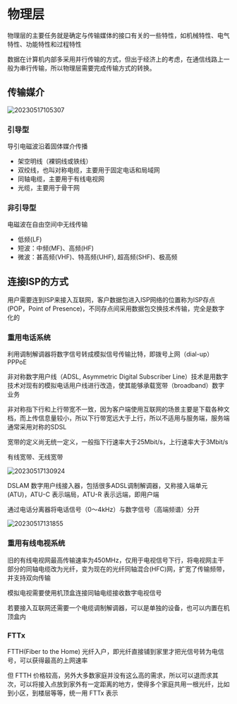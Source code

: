 # 物理层

物理层的主要任务就是确定与传输媒体的接口有关的一些特性，如机械特性、电气特性、功能特性和过程特性

数据在计算机内部多采用并行传输的方式，但出于经济上的考虑，在通信线路上一般为串行传输，所以物理层需要完成传输方式的转换。

## 传输媒介

![20230517105307](http://image.zuoright.com/20230517105307.png)

### 引导型

导引电磁波沿着固体媒介传播

- 架空明线（裸铜线或铁线）
- 双绞线，也叫对称电缆，主要用于固定电话和局域网
- 同轴电缆，主要用于有线电视网
- 光缆，主要用于骨干网

### 非引导型

电磁波在自由空间中无线传输

- 低频(LF)
- 短波：中频(MF)、高频(HF)
- 微波：甚高频(VHF)、特高频(UHF), 超高频(SHF)、极高频

## 连接ISP的方式

用户需要连到ISP来接入互联网，客户数据包进入ISP网络的位置称为ISP存点(POP，Point of Presence)，不同存点间采用数据包交换技术传输，完全是数字化的

### 重用电话系统

利用调制解调器将数字信号转成模拟信号传输比特，即拨号上网（dial-up）PPPoE

非对称数字用户线（ADSL, Asymmetric Digital Subscriber Line）技术是用数字技术对现有的模拟电话用户线进行改造，使其能够承载宽带（broadband）数字业务

非对称指下行和上行带宽不一致，因为客户端使用互联网的场景主要是下载各种文档，而上传信息量较小，所以下行带宽远大于上行，所以不适用与服务端，服务端通常采用对称的SDSL

宽带的定义尚无统一定义，一般指下行速率大于25Mbit/s，上行速率大于3Mbit/s

有线宽带、无线宽带

![20230517130924](http://image.zuoright.com/20230517130924.png)

DSLAM 数字用户线接入器，包括很多ADSL调制解调器，又称接入端单元(ATU)，ATU-C 表示端局，ATU-R 表示远端，即用户端

通过电话分离器将电话信号（0～4kHz）与数字信号（高端频谱）分开

![20230517131855](http://image.zuoright.com/20230517131855.png)

### 重用有线电视系统

旧的有线电视网最高传输速率为450MHz，仅用于电视信号下行，将电视网主干部分的同轴电缆改为光纤，变为现在的光纤同轴混合(HFC)网，扩宽了传输频带，并支持双向传输

模拟电视需要使用机顶盒连接同轴电缆接收数字电视信号

若要接入互联网还需要一个电缆调制解调器，可以是单独的设备，也可以内置在机顶盒内

### FTTx

FTTH(Fiber to the Home) 光纤入户，即光纤直接铺到家里才把光信号转为电信号，可以获得最高的上网速率

但 FTTH 价格较高，另外大多数家庭并没有这么高的需求，所以可以退而求其次，可以将接入点放到家外有一定距离的地方，使得多个家庭共用一根光纤，比如到小区，到楼层等等，统一用 FTTx 表示

